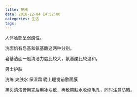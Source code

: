 ```yaml
---
title: 护肤
date: 2018-12-04 14:52:00
categories: 生活
tags:
---
```


人体脸部呈弱酸性。

洗面奶有皂基和氨基酸这两种分别。

皂基洁面一般清洁力度比较大，氨基酸比较温和。

男士护肤

洗练 爽肤水 保湿霜 晚上睡觉前敷面膜

黑头清洁膏用完后用冰块敷，再敷爽肤水收缩毛孔，同时注意防晒。

